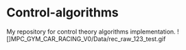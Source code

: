 # Control-algorithms
My repository for control theory algorithms implementation.
![]MPC_GYM_CAR_RACING_V0/Data/rec_raw_123_test.gif
